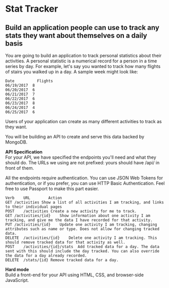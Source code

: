 # Stat Tracker
## Build an application people can use to track any stats they want about themselves on a daily basis

You are going to build an application to track personal statistics about their activities. A personal statistic is a numerical record for a person in a time series by day. For example, let's say you wanted to track how many flights of stairs you walked up in a day. A sample week might look like:  

    Date	      Flights  
    06/19/2017	8  
    06/20/2017	6  
    06/21/2017	7  
    06/22/2017	6  
    06/23/2017	8  
    06/24/2017	4  
    06/25/2017	6

Users of your application can create as many different activities to track as they want.

You will be building an API to create and serve this data backed by MongoDB.

**API Specification**  
For your API, we have specified the endpoints you'll need and what they should do. The URLs we using are not prefixed: yours should have /api/ in front of them.

All the endpoints require authentication. You can use JSON Web Tokens for authentication, or if you prefer, you can use HTTP Basic Authentication. Feel free to use Passport to make this part easier.

    Verb	URL	       Action
    GET	/activities	Show a list of all activities I am tracking, and links to their individual pages
    POST	/activities	Create a new activity for me to track.
    GET	/activities/{id}	Show information about one activity I am tracking, and give me the data I have recorded for that activity.
    PUT	/activities/{id}	Update one activity I am tracking, changing attributes such as name or type. Does not allow for changing tracked data.
    DELETE	/activities/{id}	Delete one activity I am tracking. This should remove tracked data for that activity as well.
    POST	/activities/{id}/stats	Add tracked data for a day. The data sent with this should include the day tracked. You can also override the data for a day already recorded.
    DELETE	/stats/{id}	Remove tracked data for a day.

**Hard mode**  
Build a front-end for your API using HTML, CSS, and browser-side JavaScript.
